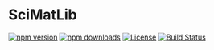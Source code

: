# SciMatLib

[![npm version](https://badge.fury.io/js/scimatlib.svg)](https://www.npmjs.com/package/scimatlib)
[![npm downloads](https://img.shields.io/npm/dt/scimatlib.svg)](https://www.npmjs.com/package/scimatlib)
[![License](https://img.shields.io/npm/l/scimatlib.svg)](https://github.com/ScipioneParmigiano/scimatlib/blob/main/LICENSE)
[![Build Status](https://travis-ci.com/ScipioneParmigiano/scimatlib.svg?branch=main)](https://travis-ci.com/ScipioneParmigiano/scimatlib)
